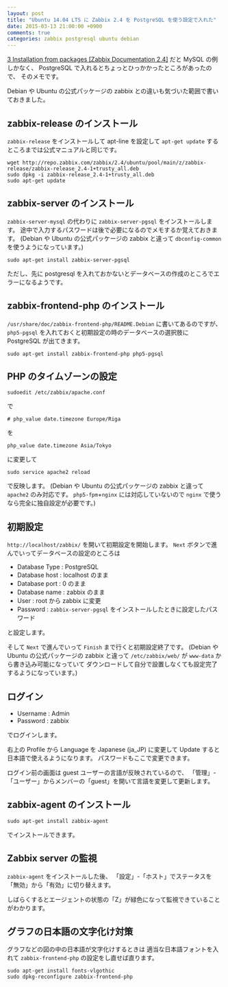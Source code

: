 ```yaml
---
layout: post
title: "Ubuntu 14.04 LTS に Zabbix 2.4 を PostgreSQL を使う設定で入れた"
date: 2015-03-13 21:00:00 +0900
comments: true
categories: zabbix postgresql ubuntu debian
---
```

[3 Installation from packages [Zabbix Documentation 2.4]](https://www.zabbix.com/documentation/2.4/manual/installation/install_from_packages "3 Installation from packages [Zabbix Documentation 2.4]")
だと MySQL の例しかなく、
PostgreSQL で入れるとちょっとひっかかったところがあったので、
そのメモです。

Debian や Ubuntu の公式パッケージの zabbix との違いも気づいた範囲で書いておきました。

<!--more-->

## zabbix-release のインストール

`zabbix-release` をインストールして apt-line を設定して
`apt-get update` するところまでは公式マニュアルと同じです。

    wget http://repo.zabbix.com/zabbix/2.4/ubuntu/pool/main/z/zabbix-release/zabbix-release_2.4-1+trusty_all.deb
    sudo dpkg -i zabbix-release_2.4-1+trusty_all.deb
    sudo apt-get update

## zabbix-server のインストール

`zabbix-server-mysql` の代わりに `zabbix-server-pgsql` をインストールします。
途中で入力するパスワードは後で必要になるのでメモするか覚えておきます。
(Debian や Ubuntu の公式パッケージの zabbix と違って `dbconfig-common` を使うようになっています。)

    sudo apt-get install zabbix-server-pgsql

ただし、先に postgresql を入れておかないとデータベースの作成のところでエラーになるようです。

## zabbix-frontend-php のインストール

`/usr/share/doc/zabbix-frontend-php/README.Debian` に書いてあるのですが、
`php5-pgsql` を入れておくと初期設定の時のデータベースの選択肢に PostgreSQL が出てきます。

    sudo apt-get install zabbix-frontend-php php5-pgsql

## PHP のタイムゾーンの設定

    sudoedit /etc/zabbix/apache.conf

で

    # php_value date.timezone Europe/Riga

を

    php_value date.timezone Asia/Tokyo

に変更して

    sudo service apache2 reload

で反映します。
(Debian や Ubuntu の公式パッケージの zabbix と違って `apache2` のみ対応です。
`php5-fpm`+`nginx` には対応していないので `nginx` で使うなら完全に独自設定が必要です。)

## 初期設定

`http://localhost/zabbix/` を開いて初期設定を開始します。
`Next` ボタンで進んでいってデータベースの設定のところは

- Database Type : PostgreSQL
- Database host : localhost のまま
- Database port : 0 のまま
- Database name : zabbix のまま
- User : root から zabbix に変更
- Password : `zabbix-server-pgsql` をインストールしたときに設定したパスワード

と設定します。

そして `Next` で進んでいって `Finish` まで行くと初期設定終了です。
(Debian や Ubuntu の公式パッケージの zabbix と違って
`/etc/zabbix/web/` が `www-data` から書き込み可能になっていて
ダウンロードして自分で設置しなくても設定完了するようになっています。)

## ログイン

- Username : Admin
- Password : zabbix

でログインします。

右上の Profile から Language を Japanese (ja_JP) に変更して Update すると
日本語で使えるようになります。
パスワードもここで変更できます。

ログイン前の画面は guest ユーザーの言語が反映されているので、
「管理」-「ユーザー」からメンバーの「guest」を開いて言語を変更して更新します。

## zabbix-agent のインストール

    sudo apt-get install zabbix-agent

でインストールできます。

## Zabbix server の監視

`zabbix-agent` をインストールした後、
「設定」-「ホスト」でステータスを「無効」から「有効」に切り替えます。

しばらくするとエージェントの状態の「Z」が緑色になって監視できていることがわかります。

## グラフの日本語の文字化け対策

グラフなどの図の中の日本語が文字化けするときは
適当な日本語フォントを入れて
`zabbix-frontend-php` の設定をし直せば直ります。

    sudo apt-get install fonts-vlgothic
    sudo dpkg-reconfigure zabbix-frontend-php
